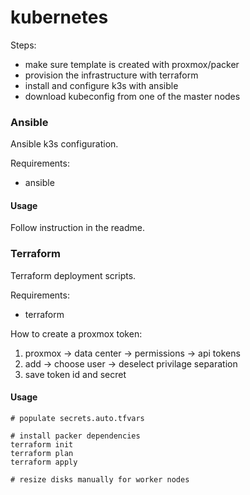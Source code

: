 # kubernetes

Steps:
- make sure template is created with proxmox/packer
- provision the infrastructure with terraform
- install and configure k3s with ansible
- download kubeconfig from one of the master nodes


### Ansible

Ansible k3s configuration.

Requirements:
- ansible

#### Usage

Follow instruction in the readme.

### Terraform

Terraform deployment scripts.

Requirements:
- terraform

How to create a proxmox token:
1. proxmox -> data center -> permissions -> api tokens
2. add -> choose user -> deselect privilage separation
3. save token id and secret

#### Usage
```
# populate secrets.auto.tfvars

# install packer dependencies
terraform init
terraform plan
terraform apply

# resize disks manually for worker nodes

```
